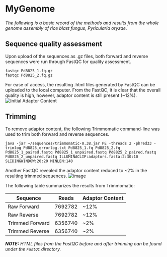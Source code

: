 # MyGenome
*The following is a basic record of the methods and results from the whole genome assembly of rice blast fungus, Pyricularia oryzae.*

## Sequence quality assessment
Upon upload of the sequences as .gz files, both forward and reverse sequences were run through FastQC for quality assessment.

```
fastqc Pd8825_1.fq.gz
fastqc Pd8825_2.fq.gz
```
For ease of access, the resulting .html files generated by FastQC can be uploaded to the local computer. From the FastQC, it is clear that the overall quality is high, however, adaptor content is still present (~12%). 
![Initial Adaptor Content](https://github.com/user-attachments/assets/cb921a02-5f58-43b1-9931-6fe725bc103a)

## Trimming
To remove adaptor content, the following Trimmomatic command-line was used to trim both forward and reverse sequences. 
```
java -jar ~/sequences/trimmomatic-0.38.jar PE -threads 2 -phred33 -trimlog Pd8825_errorlog.txt Pd8825_1.fq Pd8825_2.fq Pd8825_1_paired.fastq Pd8825_1_unpaired.fastq Pd8825_2_paired.fastq Pd8825_2_unpaired.fastq ILLUMINACLIP:adaptors.fasta:2:30:10 SLIDINGWINDOW:20:20 MINLEN:140
```
Another FastQC revealed the adaptor content reduced to ~2% in the resulting trimmed sequences. 
![image](https://github.com/user-attachments/assets/5f2530df-92b9-40e7-944a-37dc20904694)

The following table summarizes the results from Trimmomatic:

|  Sequence  | Reads | Adaptor Content |
| ------------- | ------------- | -------------- |
| Raw Forward  | 7692782  | ~12% |
| Raw Reverse  | 7692782  | ~12% |
| Trimmed Forward  | 6356740  | ~2% |
| Trimmed Reverse  | 6356740  | ~2% |

***NOTE:** HTML files from the FastQC before and after trimming can be found under the `FastQC` directory.*
